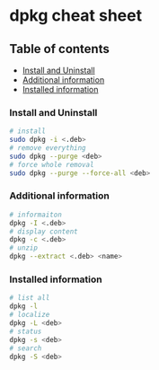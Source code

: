 # dpkg cheat sheet

## Table of contents
* [Install and Uninstall](#Install-and-Uninstall)
* [Additional information](#Additional-information)
* [Installed information](#Installed-information)

### Install and Uninstall
```sh
# install
sudo dpkg -i <.deb>
# remove everything
sudo dpkg --purge <deb>
# force whole removal
sudo dpkg --purge --force-all <deb>
```

### Additional information
```sh
# informaiton
dpkg -I <.deb>
# display content
dpkg -c <.deb>
# unzip
dpkg --extract <.deb> <name>
```

### Installed information
```sh
# list all
dpkg -l
# localize
dpkg -L <deb>
# status
dpkg -s <deb>
# search
dpkg -S <deb>
```